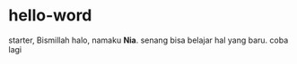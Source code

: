 # hello-word
starter, Bismillah
halo, namaku **Nia**. senang bisa belajar hal yang baru.
coba lagi 

